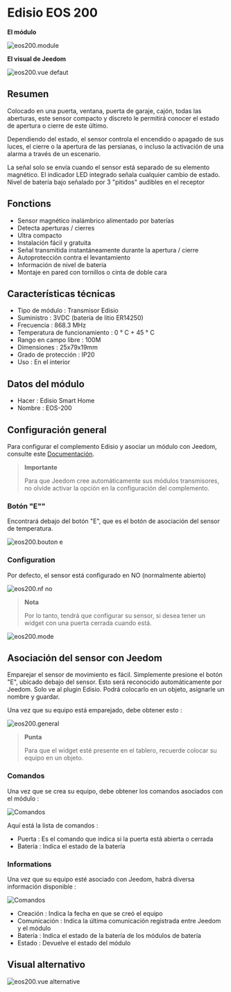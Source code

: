 # Edisio EOS 200

**El módulo**

![eos200.module](images/eos200/eos200.module.jpg)

**El visual de Jeedom**

![eos200.vue defaut](images/eos200/eos200.vue-defaut.jpg)

## Resumen

Colocado en una puerta, ventana, puerta de garaje, cajón, todas las aberturas, este sensor compacto y discreto le permitirá conocer el estado de apertura o cierre de este último.

Dependiendo del estado, el sensor controla el encendido o apagado de sus luces, el cierre o la apertura de las persianas, o incluso la activación de una alarma a través de un escenario.

La señal solo se envía cuando el sensor está separado de su elemento magnético. El indicador LED integrado señala cualquier cambio de estado. Nivel de batería bajo señalado por 3 "pitidos" audibles en el receptor

## Fonctions

-   Sensor magnético inalámbrico alimentado por baterías
-   Detecta aperturas / cierres
-   Ultra compacto
-   Instalación fácil y gratuita
-   Señal transmitida instantáneamente durante la apertura / cierre
-   Autoprotección contra el levantamiento
-   Información de nivel de batería
-   Montaje en pared con tornillos o cinta de doble cara

## Características técnicas

-   Tipo de módulo : Transmisor Edisio
-   Suministro : 3VDC (batería de litio ER14250)
-   Frecuencia : 868.3 MHz
-   Temperatura de funcionamiento : 0 ° C + 45 ° C
-   Rango en campo libre : 100M
-   Dimensiones : 25x79x19mm
-   Grado de protección : IP20
-   Uso : En el interior

## Datos del módulo

-   Hacer : Edisio Smart Home
-   Nombre : EOS-200

## Configuración general

Para configurar el complemento Edisio y asociar un módulo con Jeedom, consulte este [Documentación](https://doc.jeedom.com/es_ES/plugins/automation%20protocol/edisio/).

> **Importante**
>
> Para que Jeedom cree automáticamente sus módulos transmisores, no olvide activar la opción en la configuración del complemento.

### Botón "E""

Encontrará debajo del botón "E", que es el botón de asociación del sensor de temperatura.

![eos200.bouton e](images/eos200/eos200.bouton-e.jpg)

### Configuration

Por defecto, el sensor está configurado en NO (normalmente abierto)

![eos200.nf no](images/eos200/eos200.nf-no.jpg)

> **Nota**
>
> Por lo tanto, tendrá que configurar su sensor, si desea tener un widget con una puerta cerrada cuando está.

![eos200.mode](images/eos200/eos200.mode.jpg)

## Asociación del sensor con Jeedom

Emparejar el sensor de movimiento es fácil. Simplemente presione el botón "E", ubicado debajo del sensor. Esto será reconocido automáticamente por Jeedom. Solo ve al plugin Edisio. Podrá colocarlo en un objeto, asignarle un nombre y guardar.

Una vez que su equipo está emparejado, debe obtener esto :

![eos200.general](images/eos200/eos200.general.jpg)

> **Punta**
>
> Para que el widget esté presente en el tablero, recuerde colocar su equipo en un objeto.

### Comandos 

Una vez que se crea su equipo, debe obtener los comandos asociados con el módulo :

![Comandos](images/eos200/eos200.commandes.jpg)

Aquí está la lista de comandos :

-   Puerta : Es el comando que indica si la puerta está abierta o cerrada
-   Batería : Indica el estado de la batería

### Informations

Una vez que su equipo esté asociado con Jeedom, habrá diversa información disponible :

![Comandos](images/eos200/eos200.informations.jpg)

-   Creación : Indica la fecha en que se creó el equipo
-   Comunicación : Indica la última comunicación registrada entre Jeedom y el módulo
-   Batería : Indica el estado de la batería de los módulos de batería
-   Estado : Devuelve el estado del módulo

## Visual alternativo

![eos200.vue alternative](images/eos200/eos200.vue-alternative.jpg)

